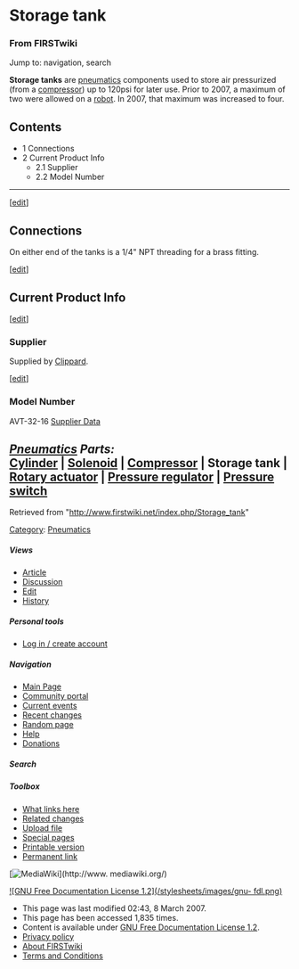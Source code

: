 # Storage tank

### From FIRSTwiki

Jump to: navigation, search

**Storage tanks** are [pneumatics](/index.php/Pneumatics "Pneumatics" ) components used to store air pressurized (from a [compressor](/index.php/Compressor "Compressor" )) up to 120psi for later use. Prior to 2007, a maximum of two were allowed on a [robot](/index.php/Robot "Robot" ). In 2007, that maximum was increased to four. 

## Contents

  * 1 Connections
  * 2 Current Product Info
    * 2.1 Supplier
    * 2.2 Model Number  
---  
  
[[edit](/index.php?title=Storage_tank&action=edit&section=1 "Edit section:
Connections" )]

## Connections

On either end of the tanks is a 1/4" NPT threading for a brass fitting.

[[edit](/index.php?title=Storage_tank&action=edit&section=2 "Edit section:
Current Product Info" )]

## Current Product Info

[[edit](/index.php?title=Storage_tank&action=edit&section=3 "Edit section:
Supplier" )]

### Supplier

Supplied by [Clippard](http://www.clippard.com "http://www.clippard.com" ).

[[edit](/index.php?title=Storage_tank&action=edit&section=4 "Edit section:
Model Number" )]

### Model Number

AVT-32-16 [Supplier
Data](http://www.clippard.com/store/display_details.asp?sku=AVT-32-16
"http://www.clippard.com/store/display_details.asp?sku=AVT-32-16" )

  

_**[Pneumatics](/index.php/Pneumatics "Pneumatics" ) Parts:**_  
[Cylinder](/index.php/Cylinder "Cylinder" ) | [Solenoid](/index.php/Solenoid
"Solenoid" ) | [Compressor](/index.php/Compressor "Compressor" ) | **Storage
tank** | [Rotary actuator](/index.php/Rotary_actuator "Rotary actuator" ) |
[Pressure regulator](/index.php/Pressure_regulator "Pressure regulator" ) |
[Pressure switch](/index.php/Pressure_switch "Pressure switch" )  
---  
  
Retrieved from "<http://www.firstwiki.net/index.php/Storage_tank>"

[Category](/index.php?title=Special:Categories&article=Storage_tank
"Special:Categories" ): [Pneumatics](/index.php/Category:Pneumatics
"Category:Pneumatics" )

##### Views

  * [Article](/index.php/Storage_tank)
  * [Discussion](/index.php?title=Talk:Storage_tank&action=edit)
  * [Edit](/index.php?title=Storage_tank&action=edit)
  * [History](/index.php?title=Storage_tank&action=history)

##### Personal tools

  * [Log in / create account](/index.php?title=Special:Userlogin&returnto=Storage_tank)

[](/index.php/Main_Page "Main Page" )

##### Navigation

  * [Main Page](/index.php/Main_Page)
  * [Community portal](/index.php/FIRSTwiki:Community_portal)
  * [Current events](/index.php/Current_events)
  * [Recent changes](/index.php/Special:Recentchanges)
  * [Random page](/index.php/Special:Random)
  * [Help](/index.php/Help:Contents)
  * [Donations](/index.php/FIRSTwiki:Site_support)

##### Search



##### Toolbox

  * [What links here](/index.php/Special:Whatlinkshere/Storage_tank)
  * [Related changes](/index.php/Special:Recentchangeslinked/Storage_tank)
  * [Upload file](/index.php/Special:Upload)
  * [Special pages](/index.php/Special:Specialpages)
  * [Printable version](/index.php?title=Storage_tank&printable=yes)
  * [Permanent link](/index.php?title=Storage_tank&oldid=56698)

[![MediaWiki](/skins/common/images/poweredby_mediawiki_88x31.png)](http://www.
mediawiki.org/)

[![GNU Free Documentation License 1.2](/stylesheets/images/gnu-
fdl.png)](http://www.gnu.org/copyleft/fdl.html)

  * This page was last modified 02:43, 8 March 2007.
  * This page has been accessed 1,835 times.
  * Content is available under [GNU Free Documentation License 1.2](http://www.gnu.org/copyleft/fdl.html "http://www.gnu.org/copyleft/fdl.html" ).
  * [Privacy policy](/index.php/FIRSTwiki:Privacy_policy "FIRSTwiki:Privacy policy" )
  * [About FIRSTwiki](/index.php/FIRSTwiki:About "FIRSTwiki:About" )
  * [Terms and Conditions](/index.php/FIRSTwiki:Terms_and_conditions "FIRSTwiki:Terms and conditions" )

